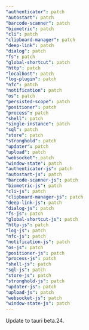 ```yaml
---
"authenticator": patch
"autostart": patch
"barcode-scanner": patch
"biometric": patch
"cli": patch
"clipboard-manager": patch
"deep-link": patch
"dialog": patch
"fs": patch
"global-shortcut": patch
"http": patch
"localhost": patch
"log-plugin": patch
"nfc": patch
"notification": patch
"os": patch
"persisted-scope": patch
"positioner": patch
"process": patch
"shell": patch
"single-instance": patch
"sql": patch
"store": patch
"stronghold": patch
"updater": patch
"upload": patch
"websocket": patch
"window-state": patch
"authenticator-js": patch
"autostart-js": patch
"barcode-scanner-js": patch
"biometric-js": patch
"cli-js": patch
"clipboard-manager-js": patch
"deep-link-js": patch
"dialog-js": patch
"fs-js": patch
"global-shortcut-js": patch
"http-js": patch
"log-js": patch
"nfc-js": patch
"notification-js": patch
"os-js": patch
"positioner-js": patch
"process-js": patch
"shell-js": patch
"sql-js": patch
"store-js": patch
"stronghold-js": patch
"updater-js": patch
"upload-js": patch
"websocket-js": patch
"window-state-js": patch
---
```


Update to tauri beta.24.
